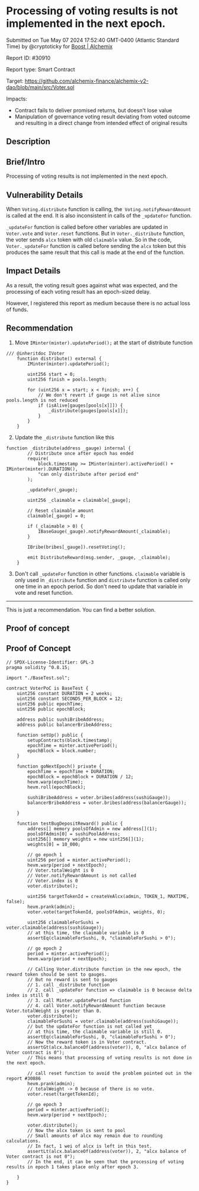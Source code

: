
# Processing of voting results is not implemented in the next epoch.

Submitted on Tue May 07 2024 17:52:40 GMT-0400 (Atlantic Standard Time) by @cryptoticky for [Boost | Alchemix](https://immunefi.com/bounty/alchemix-boost/)

Report ID: #30910

Report type: Smart Contract

Target: https://github.com/alchemix-finance/alchemix-v2-dao/blob/main/src/Voter.sol

Impacts:
- Contract fails to deliver promised returns, but doesn't lose value
- Manipulation of governance voting result deviating from voted outcome and resulting in a direct change from intended effect of original results

## Description
## Brief/Intro
Processing of voting results is not implemented in the next epoch.

## Vulnerability Details
When `Voting.distribute` function is calling, the` Voting.notifyRewardAmount` is called at the end.
It is also inconsistent in calls of the `_updateFor` function.

`_updateFor` function is called before other variables are updated in `Voter.vote` and `Voter.reset` functions.
But in `Voter._distribute` function, the voter sends `alcx` token with old `claimable` value.
So in the code, `Voter._updateFor` function is called before sending the `alcx` token but this produces the same result that this call is made at the end of the function.

## Impact Details
As a result, the voting result goes against what was expected, and the processing of each voting result has an epoch-sized delay.

However, I registered this report as medium because there is no actual loss of funds.

## Recommendation
1. Move `IMinter(minter).updatePeriod();` at the start of distribute function
```
/// @inheritdoc IVoter
    function distribute() external {
        IMinter(minter).updatePeriod();

        uint256 start = 0;
        uint256 finish = pools.length;

        for (uint256 x = start; x < finish; x++) {
            // We don't revert if gauge is not alive since pools.length is not reduced
            if (isAlive[gauges[pools[x]]]) {
                _distribute(gauges[pools[x]]);
            }
        }
    }
```
2. Update the `_distribute` function like this
```
function _distribute(address _gauge) internal {
        // Distribute once after epoch has ended
        require(
            block.timestamp >= IMinter(minter).activePeriod() + IMinter(minter).DURATION(),
            "can only distribute after period end"
        );

        _updateFor(_gauge);

        uint256 _claimable = claimable[_gauge];

        // Reset claimable amount
        claimable[_gauge] = 0;

        if (_claimable > 0) {
            IBaseGauge(_gauge).notifyRewardAmount(_claimable);
        }

        IBribe(bribes[_gauge]).resetVoting();

        emit DistributeReward(msg.sender, _gauge, _claimable);
    }
```

3. Don't call `_updateFor` function in other functions.
`claimable` variable is only used in `_distribute` function and `distribute` function is called only one time in an epoch period.
So don't need to update that variable in vote and reset function.

***
This is just a recommendation.
You can find a better solution.

        
## Proof of concept
## Proof of Concept

```
// SPDX-License-Identifier: GPL-3
pragma solidity ^0.8.15;

import "./BaseTest.sol";

contract VoterPoC is BaseTest {
    uint256 constant DURATION = 2 weeks;
    uint256 constant SECONDS_PER_BLOCK = 12;
    uint256 public epochTime;
    uint256 public epochBlock;

    address public sushiBribeAddress;
    address public balancerBribeAddress;

    function setUp() public {
        setupContracts(block.timestamp);
        epochTime = minter.activePeriod();
        epochBlock = block.number;
    }

    function goNextEpoch() private {
        epochTime = epochTime + DURATION;
        epochBlock = epochBlock + DURATION / 12;
        hevm.warp(epochTime);
        hevm.roll(epochBlock);

        sushiBribeAddress = voter.bribes(address(sushiGauge));
        balancerBribeAddress = voter.bribes(address(balancerGauge));

    }

    function testBugDepositReward() public {
        address[] memory poolsOfAdmin = new address[](1);
        poolsOfAdmin[0] = sushiPoolAddress;
        uint256[] memory weights = new uint256[](1);
        weights[0] = 10_000;

        // go epoch 1
        uint256 period = minter.activePeriod();
        hevm.warp(period + nextEpoch);
        // Voter.totalWeight is 0
        // Voter.notifyRewardAmount is not called
        // Voter.index is 0
        voter.distribute();

        uint256 targetTokenId = createVeAlcx(admin, TOKEN_1, MAXTIME, false);
        hevm.prank(admin);
        voter.vote(targetTokenId, poolsOfAdmin, weights, 0);

        uint256 claimableForSushi = voter.claimable(address(sushiGauge));
        // at this time, the claimable variable is 0
        assertEq(claimableForSushi, 0, "claimableForSushi > 0");

        // go epoch 2
        period = minter.activePeriod();
        hevm.warp(period + nextEpoch);

        // Calling Voter.distribute function in the new epoch, the reward token should be sent to gauges.
        // But no reward is sent to gauges
        // 1. call _distribute function
        // 2. call _updateFor function => claimable is 0 because delta index is still 0
        // 3. call Minter.updatePeriod function
        // 4. call Voter.notifyRewardAmount function because Voter.totalWeight is greater than 0.
        voter.distribute();
        claimableForSushi = voter.claimable(address(sushiGauge));
        // but the updateFor function is not called yet
        // at this time, the claimable variable is still 0.
        assertEq(claimableForSushi, 0, "claimableForSushi > 0");
        // Now the reward token is in Voter contract.
        assertGt(alcx.balanceOf(address(voter)), 0, "alcx balance of Voter contract is 0");
        // This means that processing of voting results is not done in the next epoch.

        // call reset function to avoid the problem pointed out in the report #30886
        hevm.prank(admin);
        // totalWeight -> 0 because of there is no vote.
        voter.reset(targetTokenId);

        // go epoch 3
        period = minter.activePeriod();
        hevm.warp(period + nextEpoch);

        voter.distribute();
        // Now the alcx token is sent to pool
        // Small amounts of alcx may remain due to rounding calculations.
        // In fact, 1 wei of alcx is left in this test.
        assertLt(alcx.balanceOf(address(voter)), 2, "alcx balance of Voter contract is not 0");
        // In the end, it can be seen that the processing of voting results in epoch 1 takes place only after epoch 3.

    }
}
```